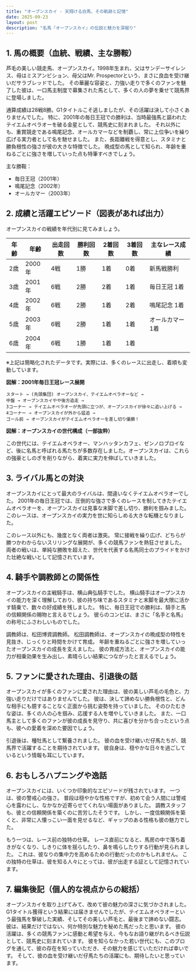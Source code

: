 ```yaml
---
title: "オープンスカイ - 天翔ける白馬、その軌跡と記憶"
date: 2025-09-23
layout: post
description: "名馬『オープンスカイ』の伝説と魅力を深堀り"
---
```


## 1. 馬の概要（血統、戦績、主な勝鞍）

芦毛の美しい競走馬、オープンスカイ。1998年生まれ、父はサンデーサイレンス、母はミスアンビション、母父はMr. Prospectorという、まさに良血を受け継いだサラブレッドでした。  その華麗な容姿と、力強い走りで多くのファンを魅了した彼は、一口馬主制度で募集された馬として、多くの人の夢を乗せて競馬界に登場しました。

通算成績は28戦8勝。G1タイトルこそ逃しましたが、その活躍は決して小さくありませんでした。  特に、2001年の毎日王冠での勝利は、当時最強馬と謳われたテイエムオペラオーを破る金星として、競馬史に刻まれました。  それ以外にも、重賞競走である鳴尾記念、オールカマーなどを制覇し、常に上位争いを繰り広げる実力者として名を馳せました。  また、長距離戦を得意とし、スタミナと勝負根性の強さが彼の大きな特徴でした。  晩成型の馬として知られ、年齢を重ねるごとに強さを増していった点も特筆すべきでしょう。

主な勝鞍：
* 毎日王冠（2001年）
* 鳴尾記念（2002年）
* オールカマー（2003年）


## 2. 成績と活躍エピソード（図表があれば出力）

オープンスカイの戦績を年代別に見てみましょう。

| 年齢 | 年齢 | 出走回数 | 勝利回数 | 2着回数 | 3着回数 | 主なレース成績 |
|---|---|---|---|---|---|---|
| 2歳 | 2000年 | 4戦 | 1勝 | 1着 | 0着 |  新馬戦勝利 |
| 3歳 | 2001年 | 6戦 | 2勝 | 2着 | 1着 | 毎日王冠 1着 |
| 4歳 | 2002年 | 6戦 | 2勝 | 1着 | 2着 | 鳴尾記念 1着 |
| 5歳 | 2003年 | 6戦 | 2勝 | 1着 | 1着 | オールカマー 1着 |
| 6歳 | 2004年 | 6戦 | 1勝 | 1着 | 1着 |  |


※上記は簡略化されたデータです。実際には、多くのレースに出走し、着順も変動しています。


**図解：2001年毎日王冠レース展開**

```
スタート → (先頭集団) オープンスカイ、テイエムオペラオーなど →  
中盤 → オープンスカイやや後方追走 →
3コーナー → テイエムオペラオーが先頭に立つが、オープンスカイが徐々に追い上げる →
4コーナー → オープンスカイが外から猛追 →
ゴール前 → オープンスカイがテイエムオペラオーを差し切り優勝！
```

**図解：オープンスカイの世代構成（一部抜粋）**

この世代には、テイエムオペラオー、マンハッタンカフェ、ゼンノロブロイなど、後に名馬と呼ばれる馬たちが多数存在しました。オープンスカイは、これらの強豪としのぎを削りながら、着実に実力を伸ばしていきました。


## 3. ライバル馬との対決

オープンスカイにとって最大のライバルは、間違いなくテイエムオペラオーでした。  2001年の毎日王冠では、圧倒的な強さで多くのレースを制してきたテイエムオペラオーを、オープンスカイは見事な末脚で差し切り、勝利を掴みました。このレースは、オープンスカイの実力を世に知らしめる大きな転機となりました。

このレース以外にも、幾度となく両者は激突。  常に接戦を繰り広げ、どちらが勝つかわからないスリリングな展開が、多くの競馬ファンを熱狂させました。  両者の戦いは、単純な勝敗を超えた、世代を代表する名馬同士のプライドをかけた壮絶な戦いとして記憶されています。


## 4. 騎手や調教師との関係性

オープンスカイの主戦騎手は、横山典弘騎手でした。  横山騎手はオープンスカイの能力を深く理解しており、彼の持ち味であるスタミナと末脚を最大限に活かす騎乗で、数々の好成績を残しました。  特に、毎日王冠での勝利は、騎手と馬の信頼関係の賜物と言えるでしょう。  彼らのコンビは、まさに「名手と名馬」の称号にふさわしいものでした。

調教師は、松田博資調教師。  松田調教師は、オープンスカイの晩成型の特性を見抜き、じっくりと時間をかけて育成。  年齢を重ねるごとに強さを増していったオープンスカイの成長を支えました。  彼の育成方法と、オープンスカイの能力が相乗効果を生み出し、素晴らしい結果につながったと言えるでしょう。


## 5. ファンに愛された理由、引退後の話

オープンスカイが多くのファンに愛された理由は、彼の美しい芦毛の毛色と、力強い走りだけではありませんでした。  彼は、決して諦めない勝負根性と、どんな相手にも臆することなく正面から挑む姿勢を持っていました。  そのひたむきな姿は、多くの人の心を掴み、応援する人を増やしていきました。  また、一口馬主として多くのファンが彼の成長を見守り、共に喜びを分かち合ったという点も、彼への愛着を深めた要因でしょう。

引退後は、種牡馬として繋養されました。  彼の血を受け継いだ仔馬たちが、競馬界で活躍することを期待されています。  彼自身は、穏やかな日々を過ごしているという情報も耳にしています。


## 6. おもしろハプニングや逸話

オープンスカイには、いくつか印象的なエピソードが残されています。  一つは、彼の警戒心の強さ。  普段は穏やかな性格ですが、初めて会う人間には警戒心を露わにし、なかなか近寄らせてくれない場面がありました。  調教スタッフも、彼との信頼関係を築くのに苦労したそうです。  しかし、一度信頼関係を築くと、非常に人懐っこい一面を見せるなど、ギャップのある性格も彼の魅力でした。

もう一つは、レース前の独特の仕草。  レース直前になると、馬房の中で落ち着きがなくなり、しきりに体を揺らしたり、鼻を鳴らしたりする行動が見られました。  これは、彼なりの集中力を高めるための行動だったのかもしれません。  この独特の仕草は、彼を知る人々にとっては、彼が出走する証として記憶されています。


## 7. 編集後記（個人的な視点からの総括）

オープンスカイを取り上げてみて、改めて彼の魅力の深さに気づかされました。  G1タイトル獲得という結果には届きませんでしたが、テイエムオペラオーという最強馬を撃破した実績、そしてその美しい芦毛と、最後まで諦めない闘志。  彼は、結果だけではない、何か特別な魅力を秘めた馬だったと思います。  彼の活躍は、多くの競馬ファンに感動と希望を与え、今もなお語り継がれるべき伝説として、競馬史に刻まれています。  彼を知らなかった若い世代にも、このブログを通して、彼の存在を知っていただき、その魅力を感じていただければ幸いです。  そして、彼の血を受け継いだ仔馬たちの活躍にも、期待したいと思っています。
